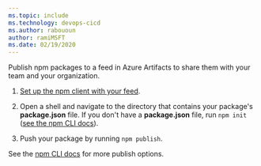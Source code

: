 ```yaml
---
ms.topic: include
ms.technology: devops-cicd
ms.author: rabououn
author: ramiMSFT
ms.date: 02/19/2020
---
```


Publish npm packages to a feed in Azure Artifacts to share them with your team and your organization.

1. [Set up the npm client with your feed](../../npm/npmrc.md).

1. Open a shell and navigate to the directory that contains your package's **package.json** file.
   If you don't have a **package.json** file, run `npm init` ([see the npm CLI docs](https://docs.npmjs.com/cli/init)).
   
1. Push your package by running `npm publish`.

See the [npm CLI docs](https://docs.npmjs.com/cli/publish) for more publish options.
